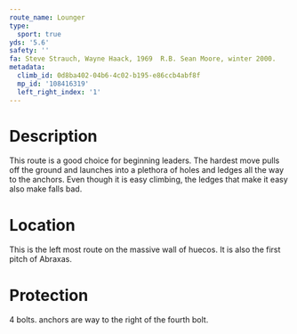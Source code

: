 ```yaml
---
route_name: Lounger
type:
  sport: true
yds: '5.6'
safety: ''
fa: Steve Strauch, Wayne Haack, 1969  R.B. Sean Moore, winter 2000.
metadata:
  climb_id: 0d8ba402-04b6-4c02-b195-e86ccb4abf8f
  mp_id: '108416319'
  left_right_index: '1'
---
```

# Description
This route is a good choice for beginning leaders. The hardest move pulls off the ground and launches into a plethora of holes and ledges all the way to the anchors. Even though it is easy climbing, the ledges that make it easy also make falls bad.

# Location
This is the left most route on the massive wall of huecos. It is also the first pitch of Abraxas.

# Protection
4 bolts. anchors are way to the right of the fourth bolt.

